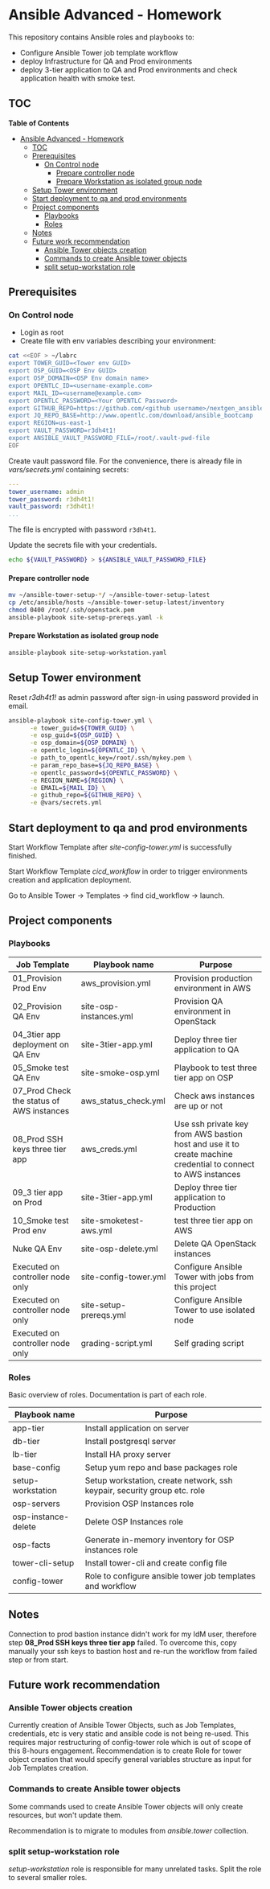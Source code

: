 # Ansible Advanced - Homework

This repository contains Ansible roles and playbooks to:
- Configure Ansible Tower job template workflow
- deploy Infrastructure for QA and Prod environments
- deploy 3-tier application to QA and Prod environments and check application health with smoke test.

## TOC

<!-- markdown-toc start - Don't edit this section. Run M-x markdown-toc-refresh-toc -->
**Table of Contents**

- [Ansible Advanced - Homework](#ansible-advanced---homework)
    - [TOC](#toc)
    - [Prerequisites](#prerequisites)
        - [On Control node](#on-control-node)
            - [Prepare controller node](#prepare-controller-node)
            - [Prepare Workstation as isolated group node](#prepare-workstation-as-isolated-group-node)
    - [Setup Tower environment](#setup-tower-environment)
    - [Start deployment to qa and prod environments](#start-deployment-to-qa-and-prod-environments)
    - [Project components](#project-components)
        - [Playbooks](#playbooks)
        - [Roles](#roles)
    - [Notes](#notes)
    - [Future work recommendation](#future-work-recommendation)
        - [Ansible Tower objects creation](#ansible-tower-objects-creation)
        - [Commands to create Ansible tower objects](#commands-to-create-ansible-tower-objects)
        - [split setup-workstation role](#split-setup-workstation-role)

<!-- markdown-toc end -->

## Prerequisites

### On Control node

- Login as root
- Create file with env variables describing your environment:

```bash
cat <<EOF > ~/labrc
export TOWER_GUID=<Tower env GUID>
export OSP_GUID=<OSP Env GUID>
export OSP_DOMAIN=<OSP Env domain name>
export OPENTLC_ID=<username-example.com>
export MAIL_ID=<username@example.com>
export OPENTLC_PASSWORD=<Your OPENTLC Password>
export GITHUB_REPO=https://github.com/<github username>/nextgen_ansible_advanced_homework.git
export JQ_REPO_BASE=http://www.opentlc.com/download/ansible_bootcamp
export REGION=us-east-1
export VAULT_PASSWORD=r3dh4t1!
export ANSIBLE_VAULT_PASSWORD_FILE=/root/.vault-pwd-file
EOF

```

Create vault password file.
For the convenience, there is already file in *vars/secrets.yml* containing secrets:

```yaml
---
tower_username: admin
tower_password: r3dh4t1!
vault_password: r3dh4t1!
...
```
The file is encrypted with password `r3dh4t1`.

Update the secrets file with your credentials.

```bash
echo ${VAULT_PASSWORD} > ${ANSIBLE_VAULT_PASSWORD_FILE}
```

#### Prepare controller node

``` bash
mv ~/ansible-tower-setup-*/ ~/ansible-tower-setup-latest
cp /etc/ansible/hosts ~/ansible-tower-setup-latest/inventory
chmod 0400 /root/.ssh/openstack.pem
ansible-playbook site-setup-prereqs.yaml -k
```

#### Prepare Workstation as isolated group node

``` bash
ansible-playbook site-setup-workstation.yaml
```

## Setup Tower environment

Reset *r3dh4t1!* as admin password after sign-in using password provided in email.

```bash
ansible-playbook site-config-tower.yml \
      -e tower_guid=${TOWER_GUID} \
      -e osp_guid=${OSP_GUID} \
      -e osp_domain=${OSP_DOMAIN} \
      -e opentlc_login=${OPENTLC_ID} \
      -e path_to_opentlc_key=/root/.ssh/mykey.pem \
      -e param_repo_base=${JQ_REPO_BASE} \
      -e opentlc_password=${OPENTLC_PASSWORD} \
      -e REGION_NAME=${REGION} \
      -e EMAIL=${MAIL_ID} \
      -e github_repo=${GITHUB_REPO} \
      -e @vars/secrets.yml
```

## Start deployment to qa and prod environments

Start Workflow Template after *site-config-tower.yml* is successfully finished.

Start Workflow Template *cicd_workflow* in order to trigger environments creation and application deployment.

Go to Ansible Tower -> Templates -> find cid_workflow -> launch.

## Project components

### Playbooks

| Job Template                              | Playbook name          | Purpose                                                                                                       |
|-------------------------------------------|------------------------|---------------------------------------------------------------------------------------------------------------|
| 01_Provision Prod Env                     | aws_provision.yml      | Provision production environment in AWS                                                                       |
| 02_Provision QA Env                       | site-osp-instances.yml | Provision QA environment in OpenStack                                                                         |
| 04_3tier app deployment on QA Env         | site-3tier-app.yml     | Deploy three tier application to QA                                                                           |
| 05_Smoke test QA Env                      | site-smoke-osp.yml     | Playbook to test three tier app on OSP                                                                        |
| 07_Prod Check the status of AWS instances | aws_status_check.yml   | Check aws instances are up or not                                                                             |
| 08_Prod SSH keys three tier app           | aws_creds.yml          | Use ssh private key from AWS bastion host and use it to create machine credential to connect to AWS instances |
| 09_3 tier app on Prod                     | site-3tier-app.yml     | Deploy three tier application to Production                                                                   |
| 10_Smoke test Prod env                    | site-smoketest-aws.yml | test three tier app on AWS                                                                                    |
| Nuke QA Env                               | site-osp-delete.yml    | Delete QA OpenStack instances                                                                                 |
| Executed on controller node only          | site-config-tower.yml  | Configure Ansible Tower with jobs from this project                                                           |
| Executed on controller node only          | site-setup-prereqs.yml | Configure Ansible Tower to use isolated node                                                                  |
| Executed on controller node only          | grading-script.yml     | Self grading script                                                                                           |

### Roles

Basic overview of roles.
Documentation is part of each role.

| Playbook name       | Purpose                                                                  |
|---------------------|--------------------------------------------------------------------------|
| app-tier            | Install application on server                                            |
| db-tier             | Install postgresql server                                                |
| lb-tier             | Install HA proxy server                                                  |
| base-config         | Setup yum repo and base packages role                                    |
| setup-workstation   | Setup workstation, create network, ssh keypair, security group etc. role |
| osp-servers         | Provision OSP Instances role                                             |
| osp-instance-delete | Delete OSP Instances role                                                |
| osp-facts           | Generate in-memory inventory for OSP instances role                      |
| tower-cli-setup     | Install tower-cli and create config file                                 |
| config-tower        | Role to configure ansible tower job templates and workflow               |

## Notes

Connection to prod bastion instance didn't work for my IdM user, therefore step **08_Prod SSH keys three tier app** failed.
To overcome this, copy manually your ssh keys to bastion host and re-run the workflow from failed step or from start.

## Future work recommendation

### Ansible Tower objects creation

Currently creation of Ansible Tower Objects, such as Job Templates, credentials, etc is very static and ansible code is not being re-used.
This requires major restructuring of config-tower role which is out of scope of this 8-hours engagement.
Recommendation is to create Role for tower object creation that would specify general variables structure as input for Job Templates creation.

### Commands to create Ansible tower objects

Some commands used to create Ansible Tower objects will only create resources, but won't update them.

Recommendation is to migrate to modules from *ansible.tower* collection.

### split setup-workstation role

*setup-workstation* role is responsible for many unrelated tasks. Split the role to several smaller roles.
